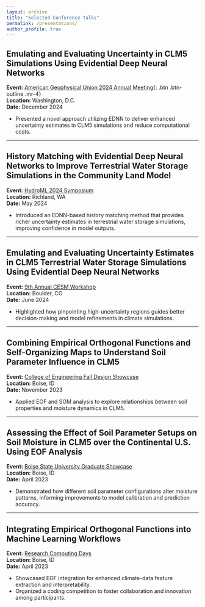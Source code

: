 ```yaml
---
layout: archive
title: "Selected Conference Talks"
permalink: /presentations/
author_profile: true
---
```


## Emulating and Evaluating Uncertainty in CLM5 Simulations Using Evidential Deep Neural Networks  
**Event:** [American Geophysical Union 2024 Annual Meeting](https://www.agu.org/annual-meeting-2024){: .btn .btn-outline .mr-4}      
**Location:** Washington, D.C.  
**Date:** December 2024  

- Presented a novel approach utilizing EDNN to deliver enhanced uncertainty estimates in CLM5 simulations and reduce computational costs.

---
## History Matching with Evidential Deep Neural Networks to Improve Terrestrial Water Storage Simulations in the Community Land Model  
**Event:** [HydroML 2024 Symposium](https://www.pnnl.gov/events/hydroml-2024-symposium)      
**Location:** Richland, WA  
**Date:** May 2024  

- Introduced an EDNN-based history matching method that provides richer uncertainty estimates in terrestrial water storage simulations, improving confidence in model outputs.

---
## Emulating and Evaluating Uncertainty Estimates in CLM5 Terrestrial Water Storage Simulations Using Evidential Deep Neural Networks  
**Event:** [9th Annual CESM Workshop](https://www.cesm.ucar.edu/events/351/agenda)     
**Location:** Boulder, CO  
**Date:** June 2024  

- Highlighted how pinpointing high-uncertainty regions guides better decision-making and model refinements in climate simulations.

---
## Combining Empirical Orthogonal Functions and Self-Organizing Maps to Understand Soil Parameter Influence in CLM5  
**Event:** [College of Engineering Fall Design Showcase](https://www.boisestate.edu/coen/news-events/annual-design-showcase/)      
**Location:** Boise, ID  
**Date:** November 2023  

- Applied EOF and SOM analysis to explore relationships between soil properties and moisture dynamics in CLM5.

---
## Assessing the Effect of Soil Parameter Setups on Soil Moisture in CLM5 over the Continental U.S. Using EOF Analysis  
**Event:** [Boise State University Graduate Showcase](https://www.boisestate.edu/graduatecollege/showcase/)  
**Location:** Boise, ID  
**Date:** April 2023  

- Demonstrated how different soil parameter configurations alter moisture patterns, informing improvements to model calibration and prediction accuracy.

---
## Integrating Empirical Orthogonal Functions into Machine Learning Workflows  
**Event:** [Research Computing Days](https://www.boisestate.edu/rcs/research-computing-day/)  
**Location:** Boise, ID  
**Date:** April 2023  

- Showcased EOF integration for enhanced climate-data feature extraction and interpretability.  
- Organized a coding competition to foster collaboration and innovation among participants.

